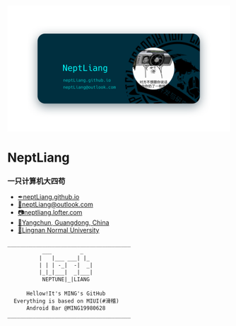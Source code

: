 ![Banner](img/Banner.png)

# NeptLiang

### 一只计算机大四苟

- [✒neptLiang.github.io](http://neptliang.github.io)
- [📧neptLiang@outlook.com](mailto://neptliang@outlook.com)
- [📷neptliang.lofter.com](http://neptliang.lofter.com/)
- [🏡Yangchun, Guangdong, China](https://surl.amap.com/H0KZVC1c7sE)
- [🏫Lingnan Normal University](https://baike.baidu.com/item/%E5%B2%AD%E5%8D%97%E5%B8%88%E8%8C%83%E5%AD%A6%E9%99%A2/13852375?fr=aladdin)
                                 
```
_______________________________________
           ___         _
          |   |___ ___| |_
          | | | -_|  -|  _|
          |_|_|___|  _|___|
           NEPTUNE|_|LIANG

      Hellow!It's MING's GitHub
  Everything is based on MIUI(#滑稽)
      Android Bar @MING19980628          
_______________________________________
```
